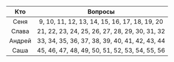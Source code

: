 |   Кто   |                    Вопросы                         |
| :-----: | :------------------------------------------------: |
|  Сеня   |  9, 10, 11, 12, 13, 14, 15, 16, 17, 18, 19, 20     |
|  Слава  |  21, 22, 23, 24, 25, 26, 27, 28, 29, 30, 31, 32    |
|  Андрей |  33, 34, 35, 36, 37, 38, 39, 40, 41, 42, 43, 44    |
|  Саша   |  45, 46, 47, 48, 49, 50, 51, 52, 53, 54, 55, 56    |

